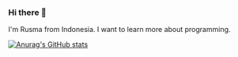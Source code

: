 ### Hi there 👋

I'm Rusma from Indonesia. I want to learn more about programming. 

[![Anurag's GitHub stats](https://github-readme-stats.vercel.app/api?username=rusmajunior)](https://github.com/anuraghazra/github-readme-stats)

<!--
**rusmajunior/rusmajunior** is a ✨ _special_ ✨ repository because its `README.md` (this file) appears on your GitHub profile.

Here are some ideas to get you started:

- 🔭 I’m currently working on ...
- 🌱 I’m currently learning ...
- 👯 I’m looking to collaborate on ...
- 🤔 I’m looking for help with ...
- 💬 Ask me about ...
- 📫 How to reach me: ...
- 😄 Pronouns: ...
- ⚡ Fun fact: ...
-->
